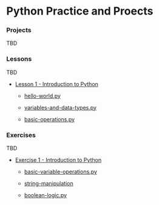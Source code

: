 # Python Practice and Proects

### Projects

TBD

### Lessons

TBD

- [Lesson 1 - Introduction to Python](https://github.com/jonescj/python-projects/tree/main/lessons/lesson-01-introduction-to-python)

  - [hello-world.py](https://github.com/jonescj/python-projects/blob/main/lessons/lesson-01-introduction-to-python/hello-world.py)

  - [variables-and-data-types.py](https://github.com/jonescj/python-projects/blob/main/lessons/lesson-01-introduction-to-python/variables-and-data-types.py)

  - [basic-operations.py](https://github.com/jonescj/python-projects/blob/main/lessons/lesson-01-introduction-to-python/basic-operations.py)

### Exercises

TBD

- [Exercise 1 - Introduction to Python](https://github.com/jonescj/python-projects/tree/main/exercises/exercise-01-introduction-to-python)

  - [basic-variable-operations.py](https://github.com/jonescj/python-projects/blob/main/exercises/exercise-01-introduction-to-python/basic-variable-operations.py)

  - [string-manipulation](https://github.com/jonescj/python-projects/blob/main/exercises/exercise-01-introduction-to-python/string-manipulation.py)

  - [boolean-logic.py](https://github.com/jonescj/python-projects/blob/main/exercises/exercise-01-introduction-to-python/boolean-logic.py)
  